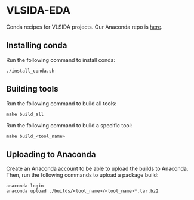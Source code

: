 # VLSIDA-EDA
Conda recipes for VLSIDA projects. Our Anaconda repo is [here](https://anaconda.org/vlsida-eda).


## Installing conda
Run the following command to install conda:
```
./install_conda.sh
```


## Building tools
Run the following command to build all tools:
```
make build_all
```

Run the following command to build a specific tool:
```
make build_<tool_name>
```


## Uploading to Anaconda
Create an Anaconda account to be able to upload the builds to Anaconda.
Then, run the following commands to upload a package build:
```
anaconda login
anaconda upload ./builds/<tool_name>/<tool_name>*.tar.bz2
```
